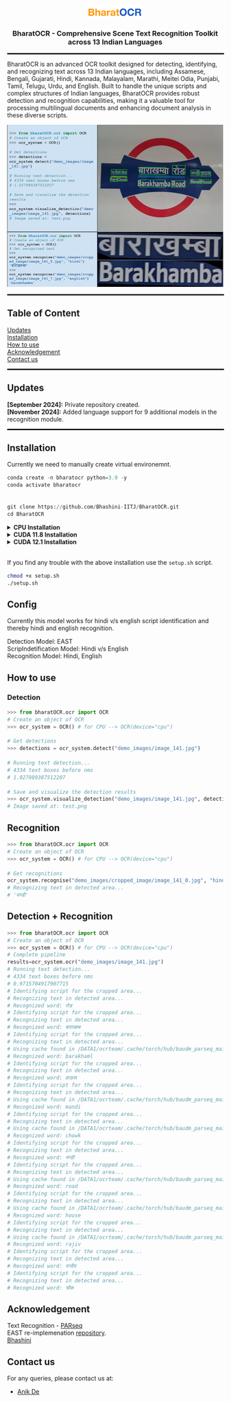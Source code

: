 <p align="center">
  <img src="./static/pics/bharatOCR.png" alt="BharatOCR Logo" width="25%">
  <h3 align="center">
 BharatOCR - Comprehensive Scene Text Recognition Toolkit </br> across 13 Indian Languages
  </h3>
</p>
<hr style="width: 100%; border: 1px solid #000;">

BharatOCR is an advanced OCR toolkit designed for detecting, identifying, and recognizing text across 13 Indian languages, including Assamese, Bengali, Gujarati, Hindi, Kannada, Malayalam, Marathi, Meitei Odia, Punjabi, Tamil, Telugu, Urdu, and English. Built to handle the unique scripts and complex structures of Indian languages, BharatOCR provides robust detection and recognition capabilities, making it a valuable tool for processing multilingual documents and enhancing document analysis in these diverse scripts.

![](contents/visualizeBharatOCR.png)
<hr style="width: 100%; border: 1px solid #000;">

## Table of Content
[Updates](https://github.com/Bhashini-IITJ/BharatOCR/blob/main/README.md#updates)</br>
[Installation](https://github.com/Bhashini-IITJ/BharatOCR/blob/main/README.md#installation)<br>
[How to use](https://github.com/Bhashini-IITJ/BharatOCR/blob/main/README.md#how-to-use)</br>
[Acknowledgement](https://github.com/Bhashini-IITJ/BharatOCR/blob/main/README.md#acknowledgement)</br>
[Contact us](https://github.com/Bhashini-IITJ/BharatOCR/blob/main/README.md#contact-us)</br>

<hr style="width: 100%; border: 1px solid #000;">


## Updates
<b>[September 2024]:</b> Private repository created.\
<b>[November 2024]:</b> Added language support for 9 additional models in the recognition module. 
<hr style="width: 100%; border: 1px solid #000;">

## Installation
Currently we need to manually create virtual environemnt.
```python
conda create -n bharatocr python=3.9 -y
conda activate bharatocr


git clone https://github.com/Bhashini-IITJ/BharatOCR.git
cd BharatOCR
```
<details>
  <summary><b>CPU Installation</b></summary>

  ```bash
  python setup.py sdist bdist_wheel
  pip install dist/bharatOCR-1.0.*-py3-none-any.whl[cpu] --extra-index-url https://download.pytorch.org/whl/cpu
  ```
</details>

<details>
  <summary><b>CUDA 11.8 Installation</b></summary>

  ```bash
  python setup.py sdist bdist_wheel
  pip install ./dist/bharatOCR-1.0.*-py3-none-any.whl[cu118] --extra-index-url https://download.pytorch.org/whl/cu118
  ```
</details>

<details>
  <summary><b>CUDA 12.1 Installation</b></summary>

  ```bash
  python setup.py sdist bdist_wheel
  pip install ./dist/bharatOCR-1.0.*-py3-none-any.whl[cu121] --extra-index-url https://download.pytorch.org/whl/cu121
  ```
</details>
<br>

If you find any trouble with the above installation use the ```setup.sh``` script.
```bash
chmod +x setup.sh
./setup.sh
```

## Config
Currently this model works for hindi v/s english script identification and thereby hindi and english recognition.

Detection Model: EAST\
ScripIndetification Model: Hindi v/s English\
Recognition Model: Hindi, English 

## How to use
### Detection

```python
>>> from bharatOCR.ocr import OCR
# Create an object of OCR
>>> ocr_system = OCR() # for CPU --> OCR(device="cpu")

# Get detections
>>> detections = ocr_system.detect("demo_images/image_141.jpg")

# Running text detection...
# 4334 text boxes before nms
# 1.027989387512207

# Save and visualize the detection results
>>> ocr_system.visualize_detection("demo_images/image_141.jpg", detections)
# Image saved at: test.png
```

## Recognition
```python
>>> from bharatOCR.ocr import OCR
# Create an object of OCR
>>> ocr_system = OCR() # for CPU --> OCR(device="cpu")

# Get recognitions
ocr_system.recognise("demo_images/cropped_image/image_141_0.jpg", "hindi")
# Recognizing text in detected area...
# 'मण्डी'
```

## Detection + Recognition
```python
>>> from bharatOCR.ocr import OCR
# Create an object of OCR
>>> ocr_system = OCR() # for CPU --> OCR(device="cpu")
# Complete pipeline
results=ocr_system.ocr("demo_images/image_141.jpg")
# Running text detection...
# 4334 text boxes before nms
# 0.9715704917907715
# Identifying script for the cropped area...
# Recognizing text in detected area...
# Recognized word: रोड
# Identifying script for the cropped area...
# Recognizing text in detected area...
# Recognized word: बाराखम्ब
# Identifying script for the cropped area...
# Recognizing text in detected area...
# Using cache found in /DATA1/ocrteam/.cache/torch/hub/baudm_parseq_main
# Recognized word: barakhaml
# Identifying script for the cropped area...
# Recognizing text in detected area...
# Recognized word: हाऊस
# Identifying script for the cropped area...
# Recognizing text in detected area...
# Using cache found in /DATA1/ocrteam/.cache/torch/hub/baudm_parseq_main
# Recognized word: mandi
# Identifying script for the cropped area...
# Recognizing text in detected area...
# Using cache found in /DATA1/ocrteam/.cache/torch/hub/baudm_parseq_main
# Recognized word: chowk
# Identifying script for the cropped area...
# Recognizing text in detected area...
# Recognized word: मण्डी
# Identifying script for the cropped area...
# Recognizing text in detected area...
# Using cache found in /DATA1/ocrteam/.cache/torch/hub/baudm_parseq_main
# Recognized word: road
# Identifying script for the cropped area...
# Recognizing text in detected area...
# Using cache found in /DATA1/ocrteam/.cache/torch/hub/baudm_parseq_main
# Recognized word: house
# Identifying script for the cropped area...
# Recognizing text in detected area...
# Using cache found in /DATA1/ocrteam/.cache/torch/hub/baudm_parseq_main
# Recognized word: rajiv
# Identifying script for the cropped area...
# Recognizing text in detected area...
# Recognized word: राजीव
# Identifying script for the cropped area...
# Recognizing text in detected area...
# Recognized word: चौक


```

<!-- ## Training -->

## Acknowledgement

Text Recognition - [PARseq](https://github.com/baudm/parseq)\
EAST re-implemenation [repository](https://github.com/foamliu/EAST).<br/>
[Bhashini](https://bhashini.gov.in/)
## Contact us
For any queries, please contact us at:
- [Anik De](mailto:anekde@gmail.com)

